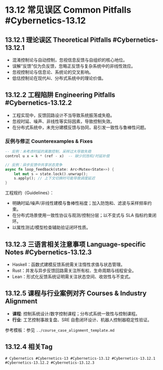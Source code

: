 # 13.12 常见误区 Common Pitfalls #Cybernetics-13.12

## 13.12.1 理论误区 Theoretical Pitfalls #Cybernetics-13.12.1

- 混淆控制论与自动控制，忽视信息反馈与自组织的核心地位。
- 误解“反馈”仅为负反馈，忽略正反馈与复杂系统中的非线性效应。
- 忽视控制论与信息论、系统论的交叉影响。
- 低估控制论在现代AI、分布式系统中的理论价值。

## 13.12.2 工程陷阱 Engineering Pitfalls #Cybernetics-13.12.2

- 工程实现中，反馈回路设计不当导致系统振荡或失稳。
- 忽视时延、噪声、非线性等实际因素，导致控制失效。
- 在分布式系统中，未充分建模反馈与协同，易引发一致性与鲁棒性问题。

### 反例与修正 Counterexamples & Fixes

```haskell
-- 反例：未考虑时延的离散控制，采样过大导致失稳
control u x = k * (ref - x)  -- 缺少抗饱和/时延补偿
```

```rust
// 反例：异步反馈中共享状态竞争
async fn loop_feedback(state: Arc<Mutex<State>>) {
    let mut s = state.lock().unwrap();
    s.apply(); // 上下文切换时可能导致调度延迟
}
```

工程规约（Guidelines）：

- 明确时延/噪声/非线性建模与鲁棒性裕度；加入防饱和、滤波与采样频率约束。
- 在分布式场景使用一致性协议与观测/控制分层；以不变式与 SLA 指标约束闭环。
- 以属性测试/模型检查辅助验证闭环性质。

## 13.12.3 三语言相关注意事项 Language-specific Notes #Cybernetics-13.12.3

- Haskell：函数式建模反馈系统需关注惰性求值与状态管理。
- Rust：并发与异步反馈回路需关注所有权、生命周期与线程安全。
- Lean：形式化反馈系统证明需关注状态空间、收敛性与不变式。

## 13.12.5 课程与行业案例对齐 Courses & Industry Alignment

- **课程**: 控制系统设计/数字控制课程；分布式系统一致性与控制课程。
- **行业**: 工艺控制事故复盘、SRE 自愈闭环设计、机器人控制器稳定性验证。

参考模板：参见 `../course_case_alignment_template.md`

## 13.12.4 相关Tag

`# Cybernetics #Cybernetics-13 #Cybernetics-13.12 #Cybernetics-13.12.1 #Cybernetics-13.12.2 #Cybernetics-13.12.3`
